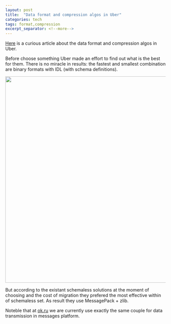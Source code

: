 ```yaml
---
layout: post
title:  "Data format and compression algos in Uber"
categories: tech
tags: format,compression
excerpt_separator: <!--more-->
---
```


[Here](https://eng.uber.com/trip-data-squeeze/) is a curious article about the data format and compression algos in Uber.

<!--more-->

Before choose something Uber made an effort to find out what is the best for them. There is no miracle in results: the fastest and smallest combination are binary formats with IDL (with schema definitions).

<img src="https://eng.uber.com/wp-content/uploads/2016/02/ParetoFront-1024x821.png" width="650">

But according to the existant schemaless solutions at the moment of choosing and the cost of migration they prefered the most effective within of schemaless set. As result they use MessagePack + zlib.

Noteble that at [ok.ru](https://ok.ru/) we are currently use exactly the same couple for data transmission in messages platform.
